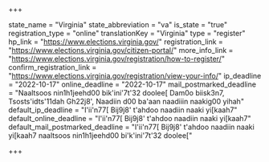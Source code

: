 +++

state_name = "Virginia"
state_abbreviation = "va"
is_state = "true"
registration_type = "online"
translationKey = "Virginia"
type = "register"
hp_link = "https://www.elections.virginia.gov/"
registration_link = "https://www.elections.virginia.gov/citizen-portal/"
more_info_link = "https://www.elections.virginia.gov/registration/how-to-register/"
confirm_registration_link = "https://www.elections.virginia.gov/registration/view-your-info/"
ip_deadline = "2022-10-17"
online_deadline = "2022-10-17"
mail_postmarked_deadline = "Naaltsoos nin1h1jeehd00 bik'ini'7t'32 doolee[ Dam0o biisk3n7, Tsosts'idts'11dah Gh22j8', Naadiin d00 ba'aan naadiiin naakig00 yihah"
default_ip_deadline = "I'ii'n77[ Bij9j8' t'ahdoo naadiin naaki yi[kaah7"
default_online_deadline = "I'ii'n77[ Bij9j8' t'ahdoo naadiin naaki yi[kaah7"
default_mail_postmarked_deadline = "I'ii'n77[ Bij9j8' t'ahdoo naadiin naaki yi[kaah7 naaltsoos nin1h1jeehd00 bi'k'ini'7t'32 doolee["

+++